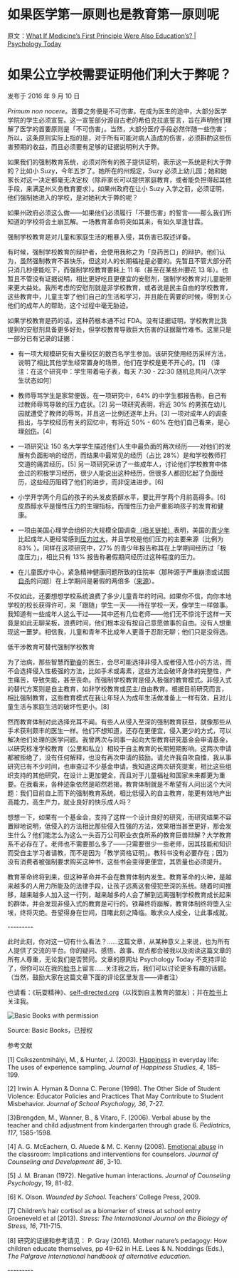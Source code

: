 # 如果医学第一原则也是教育第一原则呢

原文：[What If Medicine’s First Principle Were Also Education’s? | Psychology Today](https://www.psychologytoday.com/us/blog/freedom-learn/201609/what-if-medicine-s-first-principle-were-also-education-s)

# 如果公立学校需要证明他们利大于弊呢？

发布于 2016 年 9 月 10 日

*Primum non nocere*。首要之务便是不可伤害。在成为医生的途中，大部分医学学院的学生必须宣誓。这一宣誓部分源自古老的希伯克拉底誓言，旨在声明他们理解了医学的首要原则是「不可伤害」。当然，大部分医疗手段必然伴随一些伤害；所以，这条原则实际上指的是，对于所有可能对病人造成的伤害，必须斟酌这些伤害预期的收益，而且必须要有足够的证据说明利大于弊。

如果我们的强制教育系统，必须对所有的孩子提供证明，表示这一系统是利大于弊的？比如小 Suzy，今年五岁了。她所在的州规定，Suzy 必须上幼儿园；她和她家长对这一决定都毫无决定权（除非家长可以提供家庭教育，或者能负担得起其他手段，来满足州义务教育要求）。如果州政府在让小 Suzy 入学之前，必须证明，他们强制她进入的学校，是对她利大于弊的呢？

如果州政府必须这么做——如果他们必须履行「不要伤害」的誓言——那么我们所知道的学校将会土崩瓦解。一场教育革命将突如其来，有如久旱逢甘霖。

强制学校教育是对儿童和家庭生活的粗暴入侵，其伤害已叙述详备。

有时候，强制学校教育的辩护者，会使用我称之为「良药苦口」的辩护。他们认为，虽然强制教育不甚快乐，但这对人的长期福祉是必要的。先暂且不管大部分药只消几秒便能吃下，而强制学校教育要耗上 11 年（甚至在某些州要花 13 年）。也暂且不管没有证据说明，相比更好吃且更便宜的安慰剂，强制学校教育对儿童能带来更大益处。我所考虑的安慰剂就是非学校教育，或者说是民主自由的学校教育，这些教育中，儿童主宰了他们自己的生活和学习，并且能在需要的时候，得到关心他们的成年人的帮助，这个过程中毫无胁迫。

如果学校教育是药的话，这种药根本通不过 FDA。没有证据证明，学校教育比我提到的安慰剂具备更多好处，但学校教育导致巨大伤害的证据罄竹难书。这里只是一部分已有记录的证据：

- 有一项大规模研究有大量校区的数百名学生参加。该研究使用经历采样方法，说明了相比其他学生经常置身的场景，他们在学校是更不开心的。[1] （译注：在这个研究中：学生带着电子表，每天 7:30 - 22:30 随机总共问八次学生状态如何）

- 教师辱骂学生是家常便饭。在一项研究中，64% 的中学生都报告称，自己有过教师辱骂导致的压力症状。[2] 另一项研究表明，将近 30% 的男孩在幼儿园就遭受了教师的辱骂，并且这一比例还逐年上升。[3] 一项对成年人的调查指出，与学校经历有关的回忆中，有将近 50% - 60% 在他们自己看来，是心理[创伤](https://www.psychologytoday.com/us/basics/trauma)。[4]

- 一项研究让 150 名大学学生描述他们人生中最负面的两次经历——对他们的发展有负面影响的经历，而结果中最常见的经历（占比 28%）是和学校教师打交道的痛苦经历。[5] 另一项研究采访了一些成年人，讨论他们学校教育中体会过的积极学习经历，很少人能说出这种经历，但很多人都回忆起了负面经历，这些经历阻碍了他们的进步，而非促进进步。[6]

- 小学开学两个月后的孩子的头发皮质醇水平，要比开学两个月前高得多。[6] 皮质醇水平是慢性压力的生理指标，而慢性压力会严重影响孩子的发育和健康。

- 一项由美国心理学会组织的大规模全国调查[（相关链接）](https://www.apa.org/news/press/releases/stress/2013/stress-report.pdf)表明，美国的[青少年](https://www.psychologytoday.com/us/basics/adolescence)比起成年人更经常感到[压力过大](https://www.psychologytoday.com/us/basics/stress)，并且学校是他们压力的主要来源（比例为 83% ）。同样在这项研究中，27% 的青少年报告称其在上学期间经历过「极度压力」，相比只有 13% 报告称暑假期间经历过这种程度的压力。

- 在儿童医疗中心，紧急精神健康问题所致的住院率（那种源于严重崩溃或试图[自杀](https://www.psychologytoday.com/us/basics/suicide)的问题）在上学期间是暑假的两倍多（[来源](https://my.psychologytoday.com/blog/freedom-learn/201408/the-danger-back-school)）。

不仅如此，还要想想学校系统浪费了多少儿童青年的时间。如果你不信，向你本地学校的校长获得许可，来「跟随」学生一天——待在学校一天，像学生一样做事。我知道有一些成年人这么干过——其中还有几位老师——他们无不惊诧于这样一天竟是如此无聊呆板，浪费时间，他们根本没有按自己意愿做事的自由。没有人想重现这一噩梦。相信我，儿童和青年不比成年人更善于忍耐无聊；他们只是没得选。

低干涉教育可替代强制学校教育

为了治病，那些智慧而[勤奋](https://www.psychologytoday.com/us/basics/conscientiousness)的医生，会尽可能选择非侵入或者侵入性小的方法，而不会选择侵入性极强的方法，比如手术或毒素，这些方法会破坏身体的完整性，产生痛苦，导致失能，甚至丧命。而强制学校教育是侵入极强的教育模式。非侵入式的替代方案则是自主教育，如非学校教育或民主/自由教育。根据目前研究而言，相比强制教育，这些教育模式在我让年轻人为成年生活做准备上一样有效，且对儿童生活与家庭生活的破坏性更小。[8]

然而教育体制对此选择充耳不闻。有些人从侵入至深的强制教育获益，就像那些从手术获利颇丰的医生一样。他们不想知道，还存在更便宜，侵入更少的方式，可以解决他们处理的医学问题。我曾两次与同事一起向大型教育研究基金会申请基金，以研究标准学校教育（公里和私立）相较于自主教育的长期短期影响。这两次申请都被拒绝了，没有任何解释，也没有再次申请的鼓励。请允许我自吹自擂，我从事研究已有不少时间，也审查过不少基金申请。我知道这两次研究提案，相比这些组织支持的其他研究，在设计上更加健全，而且对于儿童福祉和国家未来都更为重要。在我看来，各种迹象依然是昭然若揭，教育体制就是不希望有人问出这个大问题：我们目前自上而下的强制教育系统，相比低侵入的自主教育，能更有效地产出高能力，高生产力，就业良好的快乐成人吗？

想想一下，如果有一个基金会，支持了这样一个设计良好的研究，而研究结果不容置辩地说明，低侵入的方法相比那些侵入性强的方法，效果相当甚至更好，那会发生什么？他们能怎么为这么一头百万公司职业衣食所系的教育巨兽辩解？大学教育系不必存在了。老师也不需要那么多了——只需要很少一些老师，因其技能和知识而受自主学习者请教，而不是因为「教学资格证明」。教科书没有必要存在；因为没有消费者被强制要求购买这种书，这些书会变得更便宜，其质量也必须提升。

教育革命终将到来，但这种革命并不会在教育体制内发生。教育革命的火种，是越来越多的人用力所能及的法律手段，让孩子远离这套侵犯至深的系统。随着时间推移，越来越多人加入这一行列，越来越多的人会了解到远离强制学校教育成长起来的群体，并会发现非侵入式的教育是可行的。铁幕终将崩解，教育体制终将堕入尘埃，终将灭绝。吾望得身在世间，目睹此刻之降临。敢求众人成全，让此事成就。

\---------

此时此刻，你对这一切有什么看法？……这篇文章，从某种意义上来说，也为所有人提供了交流的平台。你的疑问、感悟、故事、观点都会被我以及阅读这篇文章的所有人尊重，无论我们是否赞同。文章的原网址 Psychology Today 不支持评论了，但你可以在我的[脸书](https://www.facebook.com/peter.gray.3572)上留言……关注我之后，我们可以讨论更多有趣的话题。（当然，鼓励大家在这篇文章下面的评论区里发言——译者注）

也请看：《玩耍精神》、[self-directed.org](http://www.self-directed.org/)（以找到自主教育的盟友）；并在[脸书](https://www.facebook.com/peter.gray.3572)上关注我。

![Basic Books with permission](https://cdn.psychologytoday.com/sites/default/files/styles/article-inline-half/public/field_blog_entry_images/1360162607Gray-Free_To_rev1_20.jpg?itok=zZrhEaHa)

Source: Basic Books，已授权

参考文献

[1] Csíkszentmihályi, M., & Hunter, J. (2003). [Happiness](https://www.psychologytoday.com/us/basics/happiness) in everyday life: The uses of experience sampling. *Journal of Happiness Studies, 4*, 185–199.

[2] Irwin A. Hyman & Donna C. Perone (1998). The Other Side of Student Violence: Educator Policies and Practices That May Contribute to Student Misbehavior. *Journal of School Psychology, 36*, 7-27.

[3}Brengden, M., Wanner, B., & Vitaro, F. (2006). Verbal abuse by the teacher and child adjustment from kindergarten through grade 6. *Pediatrics, 117*, 1585-1598.

[4] A. G. McEachern, O. Aluede & M. C. Kenny (2008). [Emotional abuse](https://www.psychologytoday.com/us/basics/emotional-abuse) in the classroom: Implications and interventions for counselors. *Journal of Counseling and Development 86*, 3-10.

[5] J. M. Branan (1972). Negative human interactions. *Journal of Counseling Psychology*, 19, 81-82.

[6] K. Olson. *Wounded by School*. Teachers’ College Press, 2009.

[7] Children’s hair cortisol as a biomarker of stress at school entry Groeneveld et al (2013). *Stress: The International Journal on the Biology of Stress, 16*, 711-715.

[8] 研究的证据和参考请见： P. Gray (2016). Mother nature’s pedagogy: How children educate themselves, pp 49-62 in H.E. Lees & N. Noddings (Eds.), *The Palgrave international handbook of alternative education*.

\---------